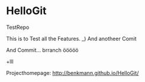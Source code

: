 # HelloGit
TestRepo

This is to Test all the Features.
_)
And anotheer Comit

And Commit... brranch ööööö

+lll

Projecthomepage: http://benkmann.github.io/HelloGit/
